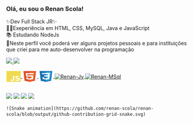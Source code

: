 ### Olá, eu sou o Renan Scola!

✨Dev Full Stack JR✨                                                                                                                                                             
👨‍💻Exeperiência em HTML, CSS, MySQL, Java e JavaScript                                                                                                                             
📚 Estudando NodeJs                                                                                                                                                               
🎯Neste perfil você poderá ver alguns projetos pessoais e para instituições que criei para me auto-desenvolver na programação

<div>
  <a href="https://github.com/renan-scola">
  <img height="180em" src="https://github-readme-stats.vercel.app/api?username=renan-scola&show_icons=true&theme=gotham&include_all_commits=true&count_private=true"/>
  <img height="180em" src="https://github-readme-stats.vercel.app/api/top-langs/?username=renan-scola&layout=compact&langs_count=16&theme=gotham"/>
    </div>
    <div style="display: inline_block"><br>
      <img align="center" alt="Renan-Js" height="30" width="40" src="https://raw.githubusercontent.com/devicons/devicon/master/icons/javascript/javascript-plain.svg">
      <img align="center" alt="Renan-HTML" height="30" width="40" src="https://raw.githubusercontent.com/devicons/devicon/master/icons/html5/html5-original.svg">
      <img align="center" alt="Renan-CSS" height="30" width="40" src="https://raw.githubusercontent.com/devicons/devicon/master/icons/css3/css3-original.svg">
      <img align="center" alt="Renan-Jv" height="40" width="45" src="https://cdn.jsdelivr.net/gh/devicons/devicon/icons/java/java-original.svg">
      <img align="center" alt="Renan-MSql" height="50" width="50" src="https://cdn.jsdelivr.net/gh/devicons/devicon/icons/mysql/mysql-original-wordmark.svg">
    </div>
  
  ##
  <div>
   <a href="https://www.linkedin.com/in/renan-scola/" target="_blank"><img src="https://img.shields.io/badge/-LinkedIn-%230077B5?style=for-the-badge&logo=linkedin&logoColor=white" target="_blank"></a> 
  <a href = "mailto:contato.renanscola@gmail.com"><img src="https://img.shields.io/badge/Gmail-D14836?style=for-the-badge&logo=gmail&logoColor=white" target="_blank"></a>
   <a href="https://instagram.com/renanscola" target="_blank"><img src="https://img.shields.io/badge/-Instagram-%23E4405F?style=for-the-badge&logo=instagram&logoColor=white" target="_blank"></a>
   <a href="https://youtu.be/SHOHaAmvyd8" target="_blank"><img src="https://img.shields.io/badge/YouTube-FF0000?style=for-the-badge&logo=youtube&logoColor=white" target="_blank"></a>
    
    ![Snake animation](https://github.com/renan-scola/renan-scola/blob/output/github-contribution-grid-snake.svg)
   
  </div>
